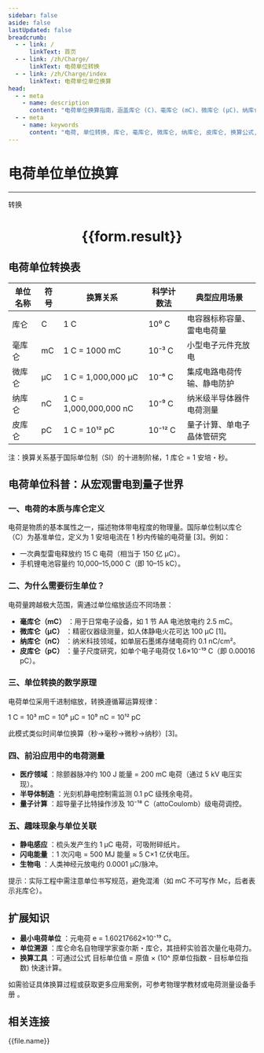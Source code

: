 ```yaml
---
sidebar: false
aside: false
lastUpdated: false
breadcrumb:
  - - link: /
      linkText: 首页
  - - link: /zh/Charge/
      linkText: 电荷单位转换
  - - link: /zh/Charge/index
      linkText: 电荷单位单位换算
head:
  - - meta
    - name: description
      content: "电荷单位换算指南，涵盖库仑 (C)、毫库仑 (mC)、微库仑 (μC)、纳库仑 (nC)、皮库仑 (pC) 的详细换算公式与说明。"
  - - meta
    - name: keywords
      content: "电荷, 单位转换, 库仑, 毫库仑, 微库仑, 纳库仑, 皮库仑, 换算公式, 单位换算指南"  
---
```

# 电荷单位单位换算
---
<script setup>
import { onMounted, reactive, inject ,ref  } from 'vue'
import { NButton,NForm ,NFormItem,NInput,NInputNumber,NSelect,NCard,useMessage ,NGrid ,NGi } from 'naive-ui'
import { defineClientComponent } from 'vitepress'
import { Charge } from '../../files';
const convert = inject('convert')
const options =  [
  { "label": "库仑 (C)", "value": "c" },
  { "label": "毫库仑 (mC)", "value": "mC" },
  { "label": "微库仑 (μC)", "value": "μC" },
  { "label": "纳库仑 (nC)", "value": "nC" },
  { "label": "皮库仑 (pC)", "value": "pC" }
];
const formRef = ref(null);
const rules = {
  number:{
    required: true,
    type: 'number',
    trigger: "blur"
  },
  to:{
    required: true,
    trigger: "select"
  },
  from:{
    required: true,
    trigger: "select"
  }
}
const form = reactive({
  number:null,
  to:'',
  from:'',
  result:'',
  title:'面积单位换算',
})
const convertHandler = (e) => {
   e.preventDefault();
  formRef.value?.validate((errors)=>{
    if (!errors) {
      form.result = `${form.number}${form.from} = ${convert(form.number).from(form.from).to(form.to)}${form.to}`
    }
  })
}
</script>

<n-form size="large" :model="form" ref='formRef' :rules="rules">
  <n-form-item label="数值"  path="number">
    <n-input-number size="large" style="width:100%" :min="0" v-model:value="form.number"   placeholder="请输入要转换的数值" />
  </n-form-item>
  <n-form-item label="从" path="from">
    <n-select  size="large" :options="options" v-model:value="form.from" placeholder="请选择原始单位" />
  </n-form-item>
  <n-form-item label="到" path="to">
    <n-select  size="large" :options="options" v-model:value="form.to" placeholder="请选择转换单位" />
  </n-form-item>
  <n-form-item>
    <n-button type="primary" style="width:100%" @click="convertHandler">转换</n-button>
  </n-form-item>
</n-form>
<n-card  embedded :bordered="false" hoverable>
  <div  style="text-align:center">
    <h1>{{form.result}}</h1>
  </div>
</n-card>


## 电荷单位转换表

| 单位名称   | 符号 | 换算关系                             | 科学计数法  | 典型应用场景                     |
|------------|------|--------------------------------------|-------------|----------------------------------|
| 库仑       | C    | 1 C                                  | 10⁰ C       | 电容器标称容量、雷电电荷量       |
| 毫库仑     | mC   | 1 C = 1000 mC                        | 10⁻³ C      | 小型电子元件充放电               |
| 微库仑     | μC   | 1 C = 1,000,000 μC                   | 10⁻⁶ C      | 集成电路电荷传输、静电防护       |
| 纳库仑     | nC   | 1 C = 1,000,000,000 nC               | 10⁻⁹ C      | 纳米级半导体器件电荷测量         |
| 皮库仑     | pC   | 1 C = 10¹² pC                        | 10⁻¹² C     | 量子计算、单电子晶体管研究       |

注：换算关系基于国际单位制（SI）的十进制阶梯，1 库仑 = 1 安培・秒。

## 电荷单位科普：从宏观雷电到量子世界

### 一、电荷的本质与库仑定义

电荷是物质的基本属性之一，描述物体带电程度的物理量。国际单位制以库仑（C）为基准单位，定义为 1 安培电流在 1 秒内传输的电荷量 [3]。例如：

  * 一次典型雷电释放约 15 C 电荷（相当于 150 亿 μC）。
  * 手机锂电池容量约 10,000–15,000 C（即 10–15 kC）。

### 二、为什么需要衍生单位？

电荷量跨越极大范围，需通过单位缩放适应不同场景：

  * **毫库仑（mC）** ：用于日常电子设备，如 1 节 AA 电池放电约 2.5 mC。
  * **微库仑（μC）** ：精密仪器级测量，如人体静电火花可达 100 μC [1]。
  * **纳库仑（nC）** ：纳米科技领域，如单层石墨烯存储电荷约 0.1 nC/cm²。
  * **皮库仑（pC）** ：量子尺度研究，如单个电子电荷仅 1.6×10⁻¹⁹ C（即 0.00016 pC）。

### 三、单位转换的数学原理

电荷单位采用千进制缩放，转换遵循幂运算规律：

1 C = 10³ mC = 10⁶ μC = 10⁹ nC = 10¹² pC

此模式类似时间单位换算（秒→毫秒→微秒→纳秒）[3]。

### 四、前沿应用中的电荷测量

  * **医疗领域** ：除颤器脉冲约 100 J 能量 = 200 mC 电荷（通过 5 kV 电压实现）。
  * **半导体制造** ：光刻机静电控制需监测 0.1 pC 级残余电荷。
  * **量子计算** ：超导量子比特操作涉及 10⁻¹⁸ C（attoCoulomb）级电荷调控。

### 五、趣味现象与单位关联

  * **静电感应** ：梳头发产生约 1 μC 电荷，可吸附碎纸片。
  * **闪电能量** ：1 次闪电 = 500 MJ 能量 ≈ 5 C×1 亿伏电压。
  * **生物电** ：人类神经元放电约 0.0001 μC/脉冲。

提示：实际工程中需注意单位书写规范，避免混淆（如 mC 不可写作 Mc，后者表示兆库仑）。

## 扩展知识

  * **最小电荷单位** ：元电荷 e = 1.60217662×10⁻¹⁹ C。
  * **单位溯源** ：库仑命名自物理学家查尔斯・库仑，其扭秤实验首次量化电荷力。
  * **换算工具** ：可通过公式 目标单位值 = 原值 × (10^ 原单位指数 - 目标单位指数) 快速计算。

如需验证具体换算过程或获取更多应用案例，可参考物理学教材或电荷测量设备手册 。



## 相关连接
<n-grid x-gap="12" :cols="3">
  <n-gi v-for="(file, index) in Charge" :key="index">
    <n-button
      text
      tag="a"
      :href="file.path"
      type="primary"
    >
      {{file.name}}
    </n-button>
  </n-gi>
</n-grid>